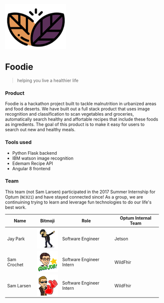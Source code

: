 <img src="./assets/images/pb_logo.png" width="200" />

# Foodie 
> helping you live a healthier life

### Product
Foodie is a hackathon project built to tackle malnutrition in urbanized areas and food deserts. We have built out a full stack product that uses image recognition and classification to scan vegetables and groceries, automatically search healthy and affortable recipes that include these foods as ingredients. The goal of this product is to make it easy for users to search out new and healthy meals. 

### Tools used 
- Python Flask backend 
- IBM watson image recognition
- Edemam Recipe API  
- Angular 8 frontend


###  Team
This team (not Sam Larsen) participated in the 2017 Summer Internship for Optum (`NC021`) and have stayed connected since! As a group, we are continuining trying to learn and leverage fun technologies to do our life's best work.

Name | Bitmoji | Role | Optum Internal Team
------------ | ------------- | ------------- | -------------
Jay Park| <img src="./assets/images/jay.png" width="70" />| Software Engineer | Jetson
Sam Crochet |<img src="./assets/images/sam.png" width="70" /> | Software Engineer Intern | WildFhir
Sam Larsen | <img src="./assets/images/samlarsen.png" width="70" /> | Software Engineer Intern | WildFhir



 

